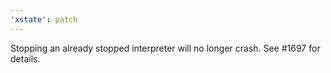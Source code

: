 ```yaml
---
'xstate': patch
---
```


Stopping an already stopped interpreter will no longer crash. See #1697 for details.
